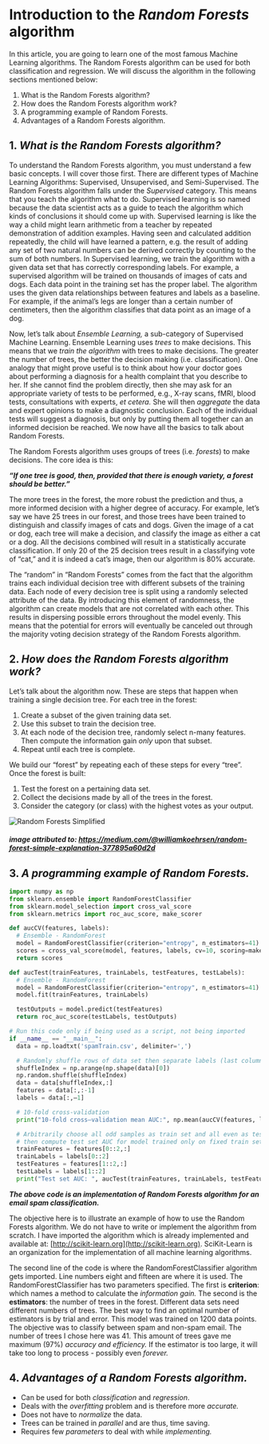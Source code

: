 # Introduction to the _Random Forests_ algorithm
In this article, you are going to learn one of the most famous Machine Learning algorithms. The Random Forests algorithm can be used for both classification and regression. We will discuss the algorithm in the following sections mentioned below:

1. What is the Random Forests algorithm?
2. How does the Random Forests algorithm work?
3. A programming example of Random Forests.
4. Advantages of a Random Forests algorithm.

## 1. _What is the Random Forests algorithm?_
To understand the Random Forests algorithm, you must understand a few basic concepts. I will cover those first. There are different types of Machine Learning Algorithms: Supervised, Unsupervised, and Semi-Supervised. The Random Forests algorithm falls under the _Supervised_ category. This means that you teach the algorithm what to do. Supervised learning is so named because the data scientist acts as a guide to teach the algorithm which kinds of conclusions it should come up with. Supervised learning is like the way a child might learn arithmetic from a teacher by repeated demonstration of addition examples. Having seen and calculated addition repeatedly, the child will have learned a pattern, e.g. the result of adding any set of two natural numbers can be derived correctly by counting to the sum of both numbers. In Supervised learning, we train the algorithm with a given data set that has correctly corresponding labels. For example, a supervised algorithm will be trained on thousands of images of cats and dogs. Each data point in the training set has the proper label. The algorithm uses the given data relationships between features and labels as a baseline. For example, if the animal’s legs are longer than a certain number of centimeters, then the algorithm classifies that data point as an image of a dog.

Now, let’s talk about _Ensemble Learning,_ a sub-category of Supervised Machine Learning. Ensemble Learning uses _trees_ to make decisions. This means that we _train the algorithm_ with trees to make decisions. The greater the number of trees, the better the decision making (i.e. classification). One analogy that might prove useful is to think about how your doctor goes about performing a diagnosis for a health complaint that you describe to her. If she cannot find the problem directly, then she may ask for an appropriate variety of tests to be performed, e.g., X-ray scans, fMRI, blood tests, consultations with experts, _et cetera._ She will then _aggregate_ the data and expert opinions to make a diagnostic conclusion. Each of the individual tests will suggest a diagnosis, but only by putting them all together can an informed decision be reached. We now have all the basics to talk about Random Forests.

The Random Forests algorithm uses groups of trees (i.e. _forests_) to make decisions. The core idea is this:


_**“If one tree is good, then, provided that there is enough variety,  a forest should be better.”**_


The more trees in the forest, the more robust the prediction and thus, a more informed decision with a higher degree of accuracy. For example, let’s say we have 25 trees in our forest, and those trees have been trained to distinguish and classify images of cats and dogs. Given the image of a cat or dog, each tree will make a decision, and classify the image as either a cat or a dog. All the decisions combined will result in a statistically accurate classification. If only 20 of the 25 decision trees result in a classifying vote of “cat,” and it is indeed a cat’s image, then our algorithm is 80% accurate.

The “random” in “Random Forests” comes from the fact that the algorithm trains each individual decision tree with different subsets of the training data. Each node of every decision tree is split using a randomly selected attribute of the data. By introducing this element of randomness, the algorithm can create models that are not correlated with each other. This results in dispersing possible errors throughout the model evenly. This means that the potential for errors will eventually be canceled out through the majority voting decision strategy of the Random Forests algorithm.

## 2. _How does the Random Forests algorithm work?_
Let’s talk about the algorithm now. These are steps that happen when training a single decision tree. For each tree in the forest:

1. Create a subset of the given training data set.
2. Use this subset to train the decision tree.
3. At each node of the decision tree, randomly select n-many features. Then compute the information gain _only_ upon that subset.
4. Repeat until each tree is complete.

We build our “forest” by repeating each of these steps for every “tree”. Once the forest is built:

1. Test the forest on a pertaining data set.
2. Collect the decisions made by all of the trees in the forest.
3. Consider the category (or class) with the highest votes as your output.

![Random Forests Simplified](https://cdn-images-1.medium.com/max/800/1*i0o8mjFfCn-uD79-F1Cqkw.png)
##### image attributed to: https://medium.com/@williamkoehrsen/random-forest-simple-explanation-377895a60d2d

## 3. _A programming example of Random Forests._

```py
import numpy as np
from sklearn.ensemble import RandomForestClassifier
from sklearn.model_selection import cross_val_score
from sklearn.metrics import roc_auc_score, make_scorer

def aucCV(features, labels):
  # Ensemble - RandomForest
  model = RandomForestClassifier(criterion="entropy", n_estimators=41)
  scores = cross_val_score(model, features, labels, cv=10, scoring=make_scorer(roc_auc_score))
  return scores

def aucTest(trainFeatures, trainLabels, testFeatures, testLabels):
  # Ensemble - RandomForest
  model = RandomForestClassifier(criterion="entropy", n_estimators=41)
  model.fit(trainFeatures, trainLabels)

  testOutputs = model.predict(testFeatures)
  return roc_auc_score(testLabels, testOutputs)

# Run this code only if being used as a script, not being imported
if __name__ == "__main__":
  data = np.loadtxt('spamTrain.csv', delimiter=',')

  # Randomly shuffle rows of data set then separate labels (last column)
  shuffleIndex = np.arange(np.shape(data)[0])
  np.random.shuffle(shuffleIndex)
  data = data[shuffleIndex,:]
  features = data[:,:-1]
  labels = data[:,—1]

  # 10-fold cross-validation
  print("10-fold cross—validation mean AUC:", np.mean(aucCV(features, labels)))

  # Arbitrarily choose all odd samples as train set and all even as test set
  # then compute test set AUC for model trained only on fixed train set
  trainFeatures = features[0::2,:]
  trainLabels = labels[0::2]
  testFeatures = features[1::2,:]
  testLabels = labels[1::2]
  print("Test set AUC: ", aucTest(trainFeatures, trainLabels, testFeatures, testLabels))
```

_**The above code is an implementation of Random Forests algorithm for an email spam classification.**_

The objective here is to illustrate an example of how to use the Random Forests algorithm. We do not have to write or implement the algorithm from scratch. I have imported the algorithm which is already implemented and available at: [http://scikit-learn.org](http://scikit-learn.org). SciKit-Learn is an organization for the implementation of all machine learning algorithms.

The second line of the code is where the RandomForestClassifier algorithm gets imported. Line numbers eight and fifteen are where it is used. The RandomForestClassifier has two parameters specified. The first is **criterion**: which names a method to calculate the _information gain._ The second is the **estimators**: the number of trees in the forest. Different data sets need different numbers of trees. The best way to find an optimal number of estimators is by trial and error. This model was trained on 1200 data points. The objective was to classify between spam and non-spam email. The number of trees I chose here was 41. This amount of trees gave me maximum (97%) _accuracy and efficiency._ If the estimator is too large, it will take too long to process - possibly even _forever._


## 4. _Advantages of a Random Forests algorithm._

- Can be used for both _classification_ and _regression_.
- Deals with the _overfitting_ problem and is therefore more _accurate._
- Does not have to _normalize_ the data.
- Trees can be trained in _parallel_ and are thus, time saving.
- Requires few _parameters_ to deal with while _implementing._
